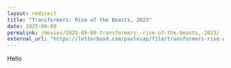 ```yaml
---
layout: redirect
title: "Transformers: Rise of the Beasts, 2023"
date: 2025-09-09
permalink: /movies/2025-09-09-transformers:-rise-of-the-beasts,-2023/
external_url: "https://letterboxd.com/pavlesap/film/transformers-rise-of-the-beasts/"
---
```

Hello
